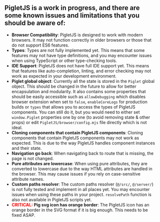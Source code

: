## PigletJS is a work in progress, and there are some known issues and limitations that you should be aware of:
<p id="top" style="position: absolute; top: -50px"></p>

- **Browser Compatibility**: PigletJS is designed to work with modern browsers. It may not function correctly in older browsers or those that do not support ES6 features.
- **Types**: Types are not fully implemented yet. This means that some features may not have type definitions, and you may encounter issues when using TypeScript or other type-checking tools.
- **IDE Support**: PigletJS does not have full IDE support yet. This means that features like auto-completion, linting, and error checking may not work as expected in your development environment.
- **Piglet global object**: Currently all the state is stored in the `Piglet` global object. This should be changed in the future to allow for better encapsulation and modularity.
It also contains some properties that should be easily accessible such as `allowDebugging` which disables browser extension when set to `false`, `enableCoreLogs` for production builds or `types` that allows you to access the types of PigletJS components.
You can still do it, but you would need to either set `window.Piglet` properties one by one (to avoid removing state & other props) or edit `PigletJS/browser/config.mjs` file directly which is not ideal.
- **Cloning components that contain PigletJS components**: Cloning components that contain PigletJS components may not work as expected. This is due to the way PigletJS handles component instances and their state.
- **Navigation go back**: When navigating back to route that is missing, the page is not changed.
- **Pure attributes are lowercase**: When using pure attributes, they are converted to lowercase due to the way HTML attributes are handled in the browser. This may cause issues if you rely on case-sensitive attribute names.
- **Custom paths resolver**: The custom paths resolver (`@/src/`, `@/server/`) is not fully tested and implement in all places yet. You may encounter issues when using these paths in your project. `resolvePath` function is also not available in PigletJS scripts yet.
- **<span style='color: red'>CRITICAL:</span> Pig svg icon has orange border**: The PigletJS icon has an orange border in the SVG format if it is big enough. This needs to be fixed ASAP.
